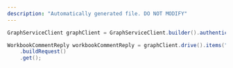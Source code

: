 ```yaml
---
description: "Automatically generated file. DO NOT MODIFY"
---
```

<!-- markdownlint-disable MD041 -->

```java
GraphServiceClient graphClient = GraphServiceClient.builder().authenticationProvider( authProvider ).buildClient();

WorkbookCommentReply workbookCommentReply = graphClient.drive().items("{id}").workbook().comments("{id}").replies("{id}")
    .buildRequest()
    .get();
```
